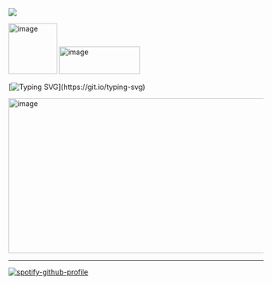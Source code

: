 ![](https://komarev.com/ghpvc/?username=fishymael&color=CD7138)

<img width="96" height="100" alt="image" src="https://github.com/user-attachments/assets/d41f1d06-f147-4e98-9ed3-4fb38f53611f" /> <img width="160" height="54" alt="image" src="https://github.com/user-attachments/assets/8c23f182-b729-40fc-8a47-5609547d372f" />

[![Typing SVG](https://readme-typing-svg.demolab.com?font=Fira+Code&pause=1000&color=F77331&background=FF000000&width=435&lines=If+you+please%2C+call+me+Ishmael.)](https://git.io/typing-svg)

<!-- image -->

<img width="505" height="306" alt="image" src="https://github.com/user-attachments/assets/d151ccb7-87c6-4623-874d-fd842048c86c" />

<!-- spotify -->

___

[![spotify-github-profile](https://spotify-github-profile.kittinanx.com/api/view?uid=31iox7f7hxzjxbrrsahby5k5guu4&cover_image=true&theme=novatorem&show_offline=false&background_color=000000&interchange=true&bar_color=cd7138&bar_color_cover=false)](https://spotify-github-profile.kittinanx.com/api/view?uid=31iox7f7hxzjxbrrsahby5k5guu4&redirect=true)

<!-- hiiii iuhhhhh note i think -->
